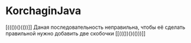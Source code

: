 # KorchaginJava
[((())()(())]] Даная последовательность неправильна, чтобы её сделать правильной нужно добавить две скобочки [[((())()(()))]] 
